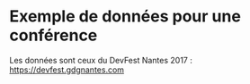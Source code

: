 # Exemple de données pour une conférence

Les données sont ceux du DevFest Nantes 2017 : https://devfest.gdgnantes.com
